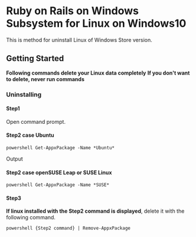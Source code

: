# Ruby on Rails on Windows Subsystem for Linux on Windows10

This is method for uninstall Linux of Windows Store version.

## Getting Started

**Following commands delete your Linux data completely**
**If you don't want to delete, never run commands**

### Uninstalling

#### Step1

Open command prompt.

#### Step2 case Ubuntu

```
powershell Get-AppxPackage -Name *Ubuntu*
```

Output 

#### Step2 case openSUSE Leap or SUSE Linux

```
powershell Get-AppxPackage -Name *SUSE*
```

#### Step3

**If linux installed with the Step2 command is displayed**, delete it with the following command.

```
powershell {Step2 command} | Remove-AppxPackage
```
